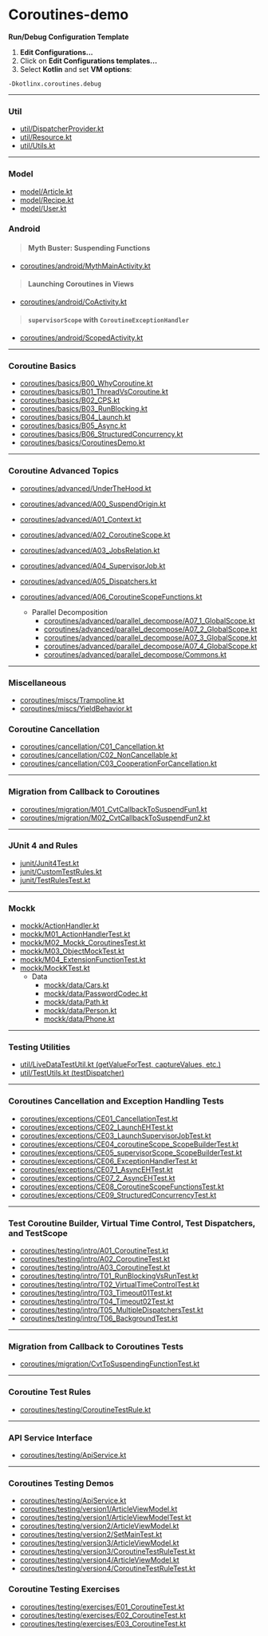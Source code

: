 # Coroutines-demo

**Run/Debug Configuration Template**

1. **Edit Configurations...**
2. Click on **Edit Configurations templates...**
3. Select **Kotlin** and set **VM options**:

```shell
-Dkotlinx.coroutines.debug
```

***

### Util

- [util/DispatcherProvider.kt](app/src/main/java/com/scarlet/util/DispatcherProvider.kt)
- [util/Resource.kt](app/src/main/java/com/scarlet/util/Resource.kt)
- [util/Utils.kt](app/src/main/java/com/scarlet/util/Utils.kt)

***

### Model

- [model/Article.kt](app/src/main/java/com/scarlet/model/Article.kt)
- [model/Recipe.kt](app/src/main/java/com/scarlet/model/Recipe.kt)
- [model/User.kt](app/src/main/java/com/scarlet/model/User.kt)

### Android

> #### Myth Buster: Suspending Functions

- [coroutines/android/MythMainActivity.kt](app/src/main/java/com/scarlet/coroutines/android/MythMainActivity.kt)

> #### Launching Coroutines in Views

- [coroutines/android/CoActivity.kt](app/src/main/java/com/scarlet/coroutines/android/CoActivity.kt)

> #### `supervisorScope` with `CoroutineExceptionHandler`

- [coroutines/android/ScopedActivity.kt](app/src/main/java/com/scarlet/coroutines/android/ScopedActivity.kt)

***

### Coroutine Basics

- [coroutines/basics/B00_WhyCoroutine.kt](app/src/main/java/com/scarlet/coroutines/basics/B00_WhyCoroutine.kt)
- [coroutines/basics/B01_ThreadVsCoroutine.kt](app/src/main/java/com/scarlet/coroutines/basics/B01_ThreadVsCoroutine.kt)
- [coroutines/basics/B02_CPS.kt](app/src/main/java/com/scarlet/coroutines/basics/B02_CPS.kt)
- [coroutines/basics/B03_RunBlocking.kt](app/src/main/java/com/scarlet/coroutines/basics/B02_CPS.kt)
- [coroutines/basics/B04_Launch.kt](app/src/main/java/com/scarlet/coroutines/basics/B04_Launch.kt)
- [coroutines/basics/B05_Async.kt](app/src/main/java/com/scarlet/coroutines/basics/B05_Async.kt)
- [coroutines/basics/B06_StructuredConcurrency.kt](app/src/main/java/com/scarlet/coroutines/basics/B06_StructuredConcurrency.kt)
- [coroutines/basics/CoroutinesDemo.kt](app/src/main/java/com/scarlet/coroutines/basics/CoroutinesDemo.kt)

***

### Coroutine Advanced Topics

- [coroutines/advanced/UnderTheHood.kt](app/src/main/java/com/scarlet/coroutines/advanced/UnderTheHood.kt)

- [coroutines/advanced/A00_SuspendOrigin.kt](app/src/main/java/com/scarlet/coroutines/advanced/A00_SuspendOrigin.kt)
- [coroutines/advanced/A01_Context.kt](app/src/main/java/com/scarlet/coroutines/advanced/A01_Context.kt)
- [coroutines/advanced/A02_CoroutineScope.kt](app/src/main/java/com/scarlet/coroutines/advanced/A02_CoroutineScope.kt)
- [coroutines/advanced/A03_JobsRelation.kt](app/src/main/java/com/scarlet/coroutines/advanced/A03_JobsRelation.kt)
- [coroutines/advanced/A04_SupervisorJob.kt](app/src/main/java/com/scarlet/coroutines/advanced/A04_SupervisorJob.kt)
- [coroutines/advanced/A05_Dispatchers.kt](app/src/main/java/com/scarlet/coroutines/advanced/A05_Dispatchers.kt)
- [coroutines/advanced/A06_CoroutineScopeFunctions.kt](app/src/main/java/com/scarlet/coroutines/advanced/A06_CoroutineScopeFunctions.kt)

    - Parallel Decomposition
        - [coroutines/advanced/parallel_decompose/A07_1_GlobalScope.kt](app/src/main/java/com/scarlet/coroutines/advanced/parallel_decompose/A07_1_GlobalScope.kt)
        - [coroutines/advanced/parallel_decompose/A07_2_GlobalScope.kt](app/src/main/java/com/scarlet/coroutines/advanced/parallel_decompose/A07_2_scopeAsParam.kt)
        - [coroutines/advanced/parallel_decompose/A07_3_GlobalScope.kt](app/src/main/java/com/scarlet/coroutines/advanced/parallel_decompose/A07_3_supervisorScope.kt)
        - [coroutines/advanced/parallel_decompose/A07_4_GlobalScope.kt](app/src/main/java/com/scarlet/coroutines/advanced/parallel_decompose/A07_4_coroutineScope.kt)
        - [coroutines/advanced/parallel_decompose/Commons.kt](app/src/main/java/com/scarlet/coroutines/advanced/parallel_decompose/Commons.kt)

***

### Miscellaneous

- [coroutines/miscs/Trampoline.kt](app/src/main/java/com/scarlet/coroutines/miscs/TrampolineDemo.kt)
- [coroutines/miscs/YieldBehavior.kt](app/src/main/java/com/scarlet/coroutines/miscs/YieldBehavior.kt)

### Coroutine Cancellation

- [coroutines/cancellation/C01_Cancellation.kt](app/src/main/java/com/scarlet/coroutines/cancellation/C01_Cancellation.kt)
- [coroutines/cancellation/C02_NonCancellable.kt](app/src/main/java/com/scarlet/coroutines/cancellation/C02_NonCancellable.kt)
- [coroutines/cancellation/C03_CooperationForCancellation.kt](app/src/main/java/com/scarlet/coroutines/cancellation/C03_CooperationForCancellation.kt)

***

### Migration from Callback to Coroutines

- [coroutines/migration/M01_CvtCallbackToSuspendFun1.kt](app/src/main/java/com/scarlet/coroutines/migration/M01_CvtCallbackToSuspendFun1.kt)
- [coroutines/migration/M02_CvtCallbackToSuspendFun2.kt](app/src/main/java/com/scarlet/coroutines/migration/M02_CvtCallbackToSuspendFun2.kt)

***

### JUnit 4 and Rules

- [junit/Junit4Test.kt](app/src/test/java/com/scarlet/junit/Junit4Test.kt)
- [junit/CustomTestRules.kt](app/src/test/java/com/scarlet/junit/CustomTestRules.kt)
- [junit/TestRulesTest.kt](app/src/test/java/com/scarlet/junit/TestRulesTest.kt)

***

### Mockk

- [mockk/ActionHandler.kt](app/src/test/java/com/scarlet/mockk/ActionHandler.kt)
- [mockk/M01_ActionHandlerTest.kt](app/src/test/java/com/scarlet/mockk/M01_ActionHandlerTest.kt)
- [mockk/M02_Mockk_CoroutinesTest.kt](app/src/test/java/com/scarlet/mockk/M02_Mockk_CoroutinesTest.kt)
- [mockk/M03_ObjectMockTest.kt](app/src/test/java/com/scarlet/mockk/M03_ObjectMockTest.kt)
- [mockk/M04_ExtensionFunctionTest.kt](app/src/test/java/com/scarlet/mockk/M04_ExtensionFunctionTest.kt)
- [mockk/MockKTest.kt](app/src/test/java/com/scarlet/mockk/MockKTest.kt)
    - Data
        - [mockk/data/Cars.kt](app/src/test/java/com/scarlet/mockk/data/Cars.kt)
        - [mockk/data/PasswordCodec.kt](app/src/test/java/com/scarlet/mockk/data/PasswordCodec.kt)
        - [mockk/data/Path.kt](app/src/test/java/com/scarlet/mockk/data/Path.kt)
        - [mockk/data/Person.kt](app/src/test/java/com/scarlet/mockk/data/Person.kt)
        - [mockk/data/Phone.kt](app/src/test/java/com/scarlet/mockk/data/Phone.kt)

***

### Testing Utilities

- [util/LiveDataTestUtil.kt (getValueForTest, captureValues, etc.)](app/src/test/java/com/scarlet/util/LiveDataTestUtil.kt)
- [util/TestUtils.kt (testDispatcher)](app/src/test/java/com/scarlet/util/TestUtils.kt)

***

### Coroutines Cancellation and Exception Handling Tests

- [coroutines/exceptions/CE01_CancellationTest.kt](app/src/test/java/com/scarlet/coroutines/exceptions/CE01_CancellationTest.kt)
- [coroutines/exceptions/CE02_LaunchEHTest.kt](app/src/test/java/com/scarlet/coroutines/exceptions/CE02_LaunchEHTest.kt)
- [coroutines/exceptions/CE03_LaunchSupervisorJobTest.kt](app/src/test/java/com/scarlet/coroutines/exceptions/CE03_LaunchSupervisorJobTest.kt)
- [coroutines/exceptions/CE04_coroutineScope_ScopeBuilderTest.kt](app/src/test/java/com/scarlet/coroutines/exceptions/CE04_coroutineScope_ScopeBuilderTest.kt)
- [coroutines/exceptions/CE05_supervisorScope_ScopeBuilderTest.kt](app/src/test/java/com/scarlet/coroutines/exceptions/CE05_supervisorScope_ScopeBuilderTest.kt)
- [coroutines/exceptions/CE06_ExceptionHandlerTest.kt](app/src/test/java/com/scarlet/coroutines/exceptions/CE06_ExceptionHandlerTest.kt)
- [coroutines/exceptions/CE07_1_AsyncEHTest.kt](app/src/test/java/com/scarlet/coroutines/exceptions/CE07_1_AsyncEHTest.kt)
- [coroutines/exceptions/CE07_2_AsyncEHTest.kt](app/src/test/java/com/scarlet/coroutines/exceptions/CE07_2_AsyncEHTest.kt)
- [coroutines/exceptions/CE08_CoroutineScopeFunctionsTest.kt](app/src/test/java/com/scarlet/coroutines/exceptions/CE08_CoroutineScopeFunctionsTest.kt)
- [coroutines/exceptions/CE09_StructuredConcurrencyTest.kt](app/src/test/java/com/scarlet/coroutines/exceptions/CE09_StructuredConcurrencyTest.kt)

***

### Test Coroutine Builder, Virtual Time Control, Test Dispatchers, and TestScope

- [coroutines/testing/intro/A01_CoroutineTest.kt](app/src/test/java/com/scarlet/coroutines/testing/intro/A01_CoroutineTest.kt)
- [coroutines/testing/intro/A02_CoroutineTest.kt](app/src/test/java/com/scarlet/coroutines/testing/intro/A02_CoroutineTest.kt)
- [coroutines/testing/intro/A03_CoroutineTest.kt](app/src/test/java/com/scarlet/coroutines/testing/intro/A03_CoroutineTest.kt)
- [coroutines/testing/intro/T01_RunBlockingVsRunTest.kt](app/src/test/java/com/scarlet/coroutines/testing/intro/T01_RunBlockingVsRunTest.kt)
- [coroutines/testing/intro/T02_VirtualTimeControlTest.kt](app/src/test/java/com/scarlet/coroutines/testing/intro/T02_VirtualTimeControlTest.kt)
- [coroutines/testing/intro/T03_Timeout01Test.kt](app/src/test/java/com/scarlet/coroutines/testing/intro/T03_Timeout01Test.kt)
- [coroutines/testing/intro/T04_Timeout02Test.kt](app/src/test/java/com/scarlet/coroutines/testing/intro/T04_Timeout02Test.kt)
- [coroutines/testing/intro/T05_MultipleDispatchersTest.kt](app/src/test/java/com/scarlet/coroutines/testing/intro/T05_MultipleDispatchersTest.kt)
- [coroutines/testing/intro/T06_BackgroundTest.kt](app/src/test/java/com/scarlet/coroutines/testing/intro/T06_BackgroundTest.kt)

***

### Migration from Callback to Coroutines Tests

- [coroutines/migration/CvtToSuspendingFunctionTest.kt](app/src/test/java/com/scarlet/coroutines/migration/CvtToSuspendingFunctionTest.kt)

***

### Coroutine Test Rules

- [coroutines/testing/CoroutineTestRule.kt](app/src/test/java/com/scarlet/coroutines/testing/CoroutineTestRule.kt)

***

### API Service Interface

- [coroutines/testing/ApiService.kt](app/src/test/java/com/scarlet/coroutines/testing/ApiService.kt)

***

### Coroutines Testing Demos

- [coroutines/testing/ApiService.kt](app/src/test/java/com/scarlet/coroutines/testing/ApiService.kt)
- [coroutines/testing/version1/ArticleViewModel.kt](app/src/test/java/com/scarlet/coroutines/testing/version1/ArticleViewModel.kt)
- [coroutines/testing/version1/ArticleViewModelTest.kt](app/src/test/java/com/scarlet/coroutines/testing/version1/ArticleViewModelTest.kt)
- [coroutines/testing/version2/ArticleViewModel.kt](app/src/test/java/com/scarlet/coroutines/testing/version2/ArticleViewModel.kt)
- [coroutines/testing/version2/SetMainTest.kt](app/src/test/java/com/scarlet/coroutines/testing/version2/SetMainTest.kt)
- [coroutines/testing/version3/ArticleViewModel.kt](app/src/test/java/com/scarlet/coroutines/testing/version3/ArticleViewModel.kt)
- [coroutines/testing/version3/CoroutineTestRuleTest.kt](app/src/test/java/com/scarlet/coroutines/testing/version3/CoroutineTestRuleTest.kt)
- [coroutines/testing/version4/ArticleViewModel.kt](app/src/test/java/com/scarlet/coroutines/testing/version4/ArticleViewModel.kt)
- [coroutines/testing/version4/CoroutineTestRuleTest.kt](app/src/test/java/com/scarlet/coroutines/testing/version4/CoroutineTestRuleTest.kt)

### Coroutine Testing Exercises

- [coroutines/testing/exercises/E01_CoroutineTest.kt](app/src/test/java/com/scarlet/coroutines/testing/exercises/E01_CoroutineTest.kt)
- [coroutines/testing/exercises/E02_CoroutineTest.kt](app/src/test/java/com/scarlet/coroutines/testing/exercises/E02_CoroutineTest.kt)
- [coroutines/testing/exercises/E03_CoroutineTest.kt](app/src/test/java/com/scarlet/coroutines/testing/exercises/E03_CoroutineTest.kt)

